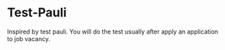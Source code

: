 # Test-Pauli
Inspired by test pauli. You will do the test usually after apply an application to job vacancy.
